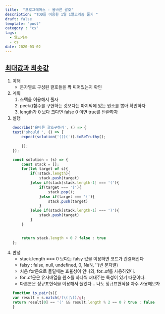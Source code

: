 ```yaml
---
title:  "프로그래머스 - 올바른 괄호"
description: "TDD를 이용한 1일 1알고리즘 풀기 "
draft: false
template: "post"
category : "cs" 
tags:
  - 알고리즘
  - cs
date: 2020-03-02
---
```

## [최대값과 최솟값](https://programmers.co.kr/learn/courses/30/lessons/12909)

1. 이해
    - 문자열로 구성된 괄호들을 짝 찌어있는지 확인
2. 계획
    1. 스택을 이용해서 풀자
    2. peek()함수를 구현하는 것보다는 마지막에 있는 원소를 뽑아 확인하자
    3. length가 0 보다 크다면 false 0 이면 true를 반환하자
3. 실행
    ```js
    describe('올바른 괄호구하기', () => {
    test('should ', () => {
        expect(solution('(()(')).toBeTruthy();
        
        });
    });

    const solution = (s) => {
        const stack = [];
        for(let target of s){
            if(!stack.length){
                stack.push(target)
            }else if(stack[stack.length-1] === '('){
                if(target === ')'){
                    stack.pop();
                }else if(target === '('){
                    stack.push(target)
                }
            }else if(stack[stack.length-1] === ')'){
                stack.push(target)
            }
        }
        

        return stack.length > 0 ? false : true
    };
    ```
4. 반성
    - stack.length === 0 보다는 falsy 값을 이용하면 코드가 간결해진다
    - falsy : false, null, undefined, 0, NaN, ''(빈 문자열)
    - 처음 for문으로 돌릴때는 효율성이 안나와, for..of를 사용하였다.
    - for..of문은 유사배열을 원소를 하나씩 꺼내주는 특성이 있기 때문이다.
    - 다른분은 정규표현식을 이용해서 풀었다... 나도 정규표현식을 자주 사용해보자
    ```js
    function is_pair(s){
    var result = s.match(/(\(|\))/g);
    return result[0] == '(' && result.length % 2 == 0 ? true : false
    }
    ```
